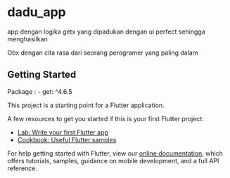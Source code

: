 # dadu_app

app dengan logika getx yang dipadukan dengan ui perfect sehingga menghasilkan

Obx dengan cita rasa dari seorang perogramer yang paling dalam

## Getting Started

Package :
      - get: ^4.6.5

This project is a starting point for a Flutter application.

A few resources to get you started if this is your first Flutter project:

- [Lab: Write your first Flutter app](https://flutter.dev/docs/get-started/codelab)
- [Cookbook: Useful Flutter samples](https://flutter.dev/docs/cookbook)

For help getting started with Flutter, view our
[online documentation](https://flutter.dev/docs), which offers tutorials,
samples, guidance on mobile development, and a full API reference.
